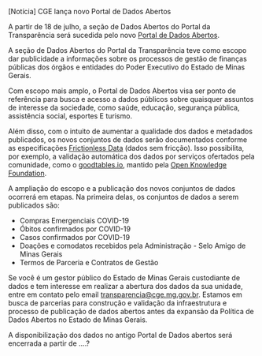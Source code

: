 [Notícia] CGE lança novo Portal de Dados Abertos

A partir de 18 de julho, a seção de Dados Abertos do Portal da Transparência será sucedida pelo novo [Portal de Dados Abertos]( http://dados.mg.gov.br/). 

A seção de Dados Abertos do Portal da Transparência teve como escopo dar publicidade a informações sobre os processos de gestão de finanças públicas dos órgãos e entidades do Poder Executivo do Estado de Minas Gerais.

Com escopo mais amplo, o Portal de Dados Abertos visa ser ponto de referência para busca e acesso a dados públicos sobre quaisquer assuntos de interesse da sociedade, como saúde, educação, segurança pública, assistência social, esportes E turismo.

Além disso, com o intuito de aumentar a qualidade dos dados e metadados publicados, os novos conjuntos de dados serão documentados conforme as especificações [Frictionless Data](https://frictionlessdata.io/) (dados sem fricção). Isso possibilita, por exemplo, a validação automática dos dados por serviços ofertados pela comunidade, como o [goodtables.io](http://goodtables.io/), mantido pela [Open Knowledge Foundation](https://okfn.org/).

A ampliação do escopo e a publicação dos novos conjuntos de dados ocorrerá em etapas. Na primeira delas, os conjuntos de dados a serem publicados são:

- Compras Emergenciais COVID-19
- Óbitos confirmados por COVID-19
- Casos confirmados por COVID-19
- Doações e comodatos recebidos pela Administração - Selo Amigo de Minas Gerais
- Termos de Parceria e Contratos de Gestão

Se você é um gestor público do Estado de Minas Gerais custodiante de dados e tem interesse em realizar a abertura dos dados da sua unidade, entre em contato pelo email <transparencia@cge.mg.gov.br>. Estamos em busca de parcerias para construção e validação da infraestrutura e processo de publicação de dados abertos antes da expansão da Política de Dados Abertos no Estado de Minas Gerais.

A disponibilização dos dados no antigo Portal de Dados abertos será encerrada a partir de ....?
